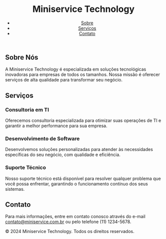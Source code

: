 <!DOCTYPE html>
<html lang="pt-BR">
<head>
    <meta charset="UTF-8">
    <meta name="viewport" content="width=device-width, initial-scale=1.0">
    <title>Miniservice Technology</title>
    <link rel="stylesheet" href="styles.css">
</head>
<body>
    <header>
        <div class="container">
            <h1>Miniservice Technology</h1>
            <nav>
                <ul>
                    <li><a href="#sobre">Sobre</a></li>
                    <li><a href="#serviços">Serviços</a></li>
                    <li><a href="#contato">Contato</a></li>
                </ul>
            </nav>
        </div>
    </header>
    <main>
        <section id="sobre" class="container">
            <h2>Sobre Nós</h2>
            <p>A Miniservice Technology é especializada em soluções tecnológicas inovadoras para empresas de todos os tamanhos. Nossa missão é oferecer serviços de alta qualidade para transformar seu negócio.</p>
        </section>
        <section id="serviços" class="container">
            <h2>Serviços</h2>
            <div class="service">
                <h3>Consultoria em TI</h3>
                <p>Oferecemos consultoria especializada para otimizar suas operações de TI e garantir a melhor performance para sua empresa.</p>
            </div>
            <div class="service">
                <h3>Desenvolvimento de Software</h3>
                <p>Desenvolvemos soluções personalizadas para atender às necessidades específicas do seu negócio, com qualidade e eficiência.</p>
            </div>
            <div class="service">
                <h3>Suporte Técnico</h3>
                <p>Nosso suporte técnico está disponível para resolver qualquer problema que você possa enfrentar, garantindo o funcionamento contínuo dos seus sistemas.</p>
            </div>
        </section>
        <section id="contato" class="container">
            <h2>Contato</h2>
            <p>Para mais informações, entre em contato conosco através do e-mail <a href="mailto:contato@miniservice.com.br">contato@miniservice.com.br</a> ou pelo telefone (11) 1234-5678.</p>
        </section>
    </main>
    <footer>
        <div class="container">
            <p>&copy; 2024 Miniservice Technology. Todos os direitos reservados.</p>
        </div>
    </footer>
</body>
</html>

